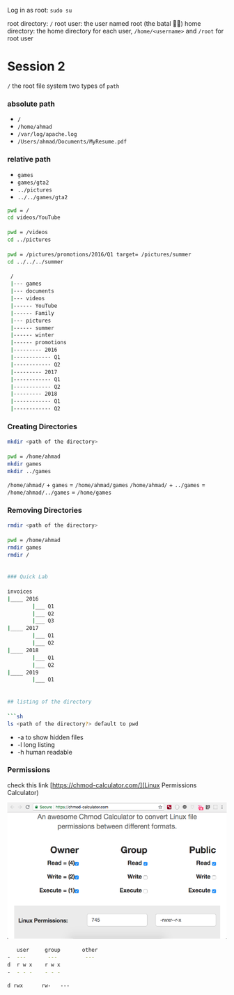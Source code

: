 
Log in as root: `sudo su`

root directory: `/`
root user: the user named root (the batal 💪🏻)
home directory: the home directory for each user, `/home/<username>` and `/root` for root user



Session 2
==========

`/` the root file system
two types of `path`

 ### absolute path
  - `/`
  - `/home/ahmad`
  - `/var/log/apache.log`
  - `/Users/ahmad/Documents/MyResume.pdf`

 ### relative path
  - `games`
  - `games/gta2`
  - `../pictures`
  - `../../games/gta2`



```sh
pwd = /
cd videos/YouTube

pwd = /videos
cd ../pictures

pwd = /pictures/promotions/2016/Q1 target= /pictures/summer
cd ../../../summer

 /
 |--- games
 |--- documents
 |--- videos
 |------ YouTube
 |------ Family
 |--- pictures
 |------ summer
 |------ winter
 |------ promotions
 |--------- 2016
 |------------ Q1
 |------------ Q2
 |--------- 2017
 |------------ Q1
 |------------ Q2
 |--------- 2018
 |------------ Q1
 |------------ Q2

 ```

### Creating Directories

```sh
mkdir <path of the directory>

pwd = /home/ahmad
mkdir games
mkdir ../games
```

`/home/ahmad/` + `games` = `/home/ahmad/games`
`/home/ahmad/` + `../games` = `/home/ahmad/../games` = `/home/games`

### Removing Directories
```sh
rmdir <path of the directory>

pwd = /home/ahmad
rmdir games
rmdir /


### Quick Lab

invoices
|____ 2016
        |___ Q1
        |___ Q2
        |___ Q3
|____ 2017
        |___ Q1
        |___ Q2
|____ 2018
        |___ Q1
        |___ Q2
|____ 2019
        |___ Q1


## listing of the directory

```sh
ls <path of the directory?> default to pwd
```

- -a to show hidden files
- -l long listing
- -h human readable


### Permissions

check this link [https://chmod-calculator.com/](Linux Permissions Calculator)

![Linux Permissions](linux-permissions.png)

```sh
   user     group       other
-  ---       ---         ---
d  r w x    r w x
-  - - -    - - -
```

```
d rwx      rw-   ---
```